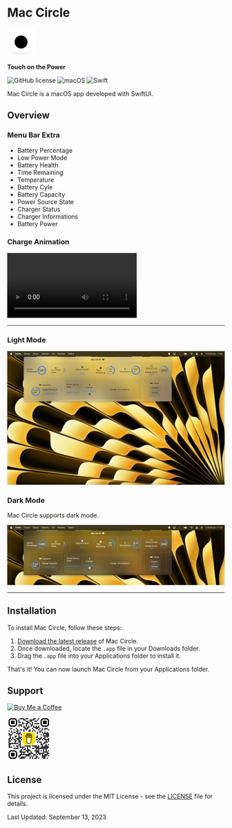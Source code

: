# **Mac Circle**

<img src="/images/512-mac.png" alt="App Icon" width="64" height="64">

**Touch on the Power**

![GitHub license](https://img.shields.io/badge/license-MIT-blue.svg)
![macOS](https://img.shields.io/badge/mac%20os-000000?style=for-the-badge&logo=macos&logoColor=F0F0F0)
![Swift](https://img.shields.io/badge/swift-F54A2A?style=for-the-badge&logo=swift&logoColor=white)

Mac Circle is a macOS app developed with SwiftUI.

## Overview

### Menu Bar Extra

- Battery Percentage
- Low Power Mode
- Battery Health
- Time Remaining
- Temperature
- Battery Cyle
- Battery Capacity
- Power Source State
- Charger Status
- Charger Informations
- Battery Power

### Charge Animation

![App video](images/main.mov)

---


### Light Mode

![App Screenshot](images/ScreenShot1.jpg)



### Dark Mode

Mac Circle supports dark mode.


![App Screenshot](images/ScreenShot2.jpg)

---




## Installation

To install Mac Circle, follow these steps:

1. [Download the latest release](https://github.com/brk-ozs11/Mac-Circle/releases/latest) of Mac Circle.
2. Once downloaded, locate the `.app` file in your Downloads folder.
3. Drag the `.app` file into your Applications folder to install it.

That's it! You can now launch Mac Circle from your Applications folder.


## Support

[![Buy Me a Coffee](https://www.buymeacoffee.com/assets/img/guidelines/download-assets-2.svg)](https://www.buymeacoffee.com/berkozus117)

<img src="images/bmc_qr.png" alt="QR Code" width="100">



## License

This project is licensed under the MIT License - see the [LICENSE](LICENSE) file for details.

Last Updated: September 13, 2023

